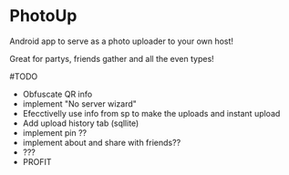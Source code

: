 # PhotoUp
Android app to serve as a photo uploader to your own host!

Great for partys, friends gather and all the even types!

#TODO
* Obfuscate QR info
* implement "No server wizard"
* Efecctivelly use info from sp to make the uploads and instant upload
* Add upload history tab (sqllite)
* implement pin ??
* implement about and share with friends??
* ???
* PROFIT



